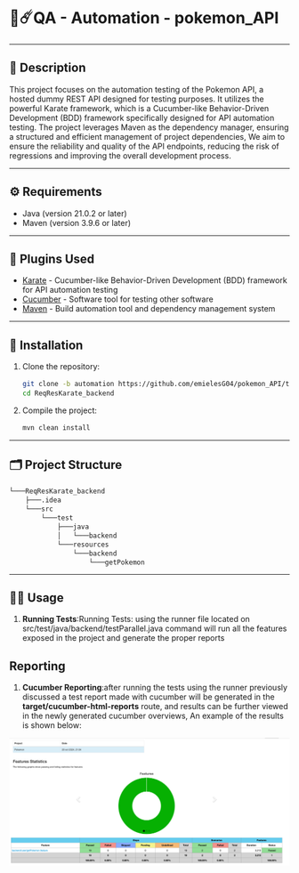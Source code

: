 # 🚀☄️QA - Automation - pokemon_API



---

## 📄 Description

This project focuses on the automation testing of the Pokemon API, a hosted dummy REST API designed for testing purposes. It utilizes the powerful Karate framework, which is a Cucumber-like Behavior-Driven Development (BDD) framework specifically designed for API automation testing. The project leverages Maven as the dependency manager, ensuring a structured and efficient management of project dependencies, We aim to ensure the reliability and quality of the API endpoints, reducing the risk of regressions and improving the overall development process.

---

## ⚙️ Requirements

- Java (version 21.0.2 or later)
- Maven (version 3.9.6 or later)

---

## 🔌 Plugins Used

- [Karate](https://github.com/intuit/karate) - Cucumber-like Behavior-Driven Development (BDD) framework for API automation testing
- [Cucumber](https://cucumber.io/) - Software tool for testing other software
- [Maven](https://maven.apache.org/) - Build automation tool and dependency management system

---

## 🚀 Installation

1. Clone the repository:

    ```bash
    git clone -b automation https://github.com/emielesG04/pokemon_API/tree/feature_squirtle
    cd ReqResKarate_backend
    ```
2. Compile the project:

    ```bash
    mvn clean install
    ```

---

## 🗂 Project Structure

```
└───ReqResKarate_backend
    ├───.idea
    └───src
        └───test
            ├───java
            │   └───backend
            └───resources
                └───backend
                    └───getPokemon
```

---

## 🏃‍♂️ Usage

1. **Running Tests**:Running Tests: using the runner file located on src/test/java/backend/testParallel.java command will run
   all the features exposed in the project and generate the proper reports

## Reporting

1. **Cucumber Reporting**:after running the tests using the runner previously discussed a test report made with cucumber will be
   generated in the **target/cucumber-html-reports** route, and results can be further viewed in the newly generated cucumber overviews,
   An example of the results is shown below:

![img.png](img-report.png)